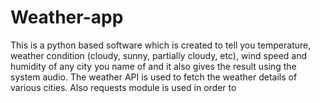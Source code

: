 # Weather-app
This is a python based software which is created to tell you temperature, weather condition (cloudy, sunny, partially cloudy, etc), wind speed and humidity of any city you name of and it also gives the result using the system audio. The weather API is used to fetch the weather details of various cities. Also requests module is used in order to 
